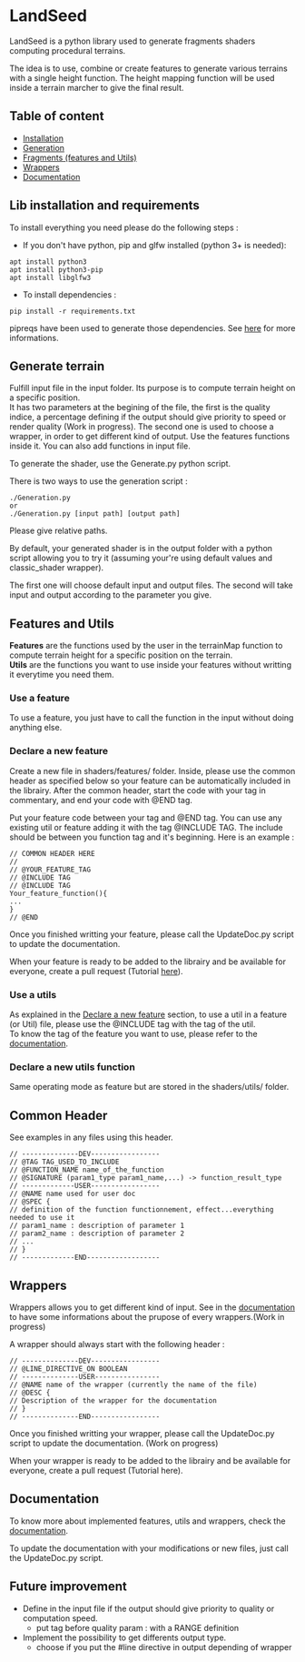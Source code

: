 # LandSeed

LandSeed is a python library used to generate fragments shaders computing procedural terrains.

The idea is to use, combine or create features to generate various terrains with a single height function. The height mapping function will be used inside a terrain marcher to give the final result.

## Table of content

 - [Installation](#install)
 - [Generation](#generation)
 - [Fragments (features and Utils)](#feature)
 - [Wrappers](#wrapper)
 - [Documentation](#doc)

## <a name="install"></a>Lib installation and requirements

To install everything you need please do the following steps :

- If you don't have python, pip and glfw installed (python 3+ is needed):
```
apt install python3
apt install python3-pip
apt install libglfw3
```
- To install dependencies :
```
pip install -r requirements.txt
```
pipreqs have been used to generate those dependencies. See [here](https://pypi.org/project/pipreqs/) for more informations.

## <a name="generation"></a>Generate terrain

Fulfill input file in the input folder. Its purpose is to compute terrain height on a specific position.  
It has two parameters at the begining of the file, the first is the quality indice, a percentage defining if the output should give priority to speed or render quality (Work in progress).  The second one is used to choose a wrapper, in order to get different kind of output.
Use the features functions inside it. You can also add functions in input file.

To generate the shader, use the Generate.py python script.

There is two ways to use the generation script :
```
./Generation.py
or
./Generation.py [input path] [output path]
```
Please give relative paths.

By default, your generated shader is in the output folder with a python script allowing you to try it (assuming your're using default values and classic_shader wrapper).

The first one will choose default input and output files. The second will take input and output according to the parameter you give.

## <a name="feature"></a>Features and Utils

__Features__ are the functions used by the user in the terrainMap function to compute terrain height for a specific position on the terrain.  
__Utils__ are the functions you want to use inside your features without writting it everytime you need them.

### Use a feature

To use a feature, you just have to call the function in the input without doing anything else.

### Declare a new feature<a name="newfeature"></a>

Create a new file in shaders/features/ folder. Inside, please use the common header as specified below so your feature can be automatically included in the librairy. After the common header, start the code with your tag in commentary, and end your code with @END tag.

Put your feature code between your tag and @END tag. You can use any existing util or feature adding it with the tag @INCLUDE TAG. The include should be between you function tag and it's beginning. Here is an example :
```
// COMMON HEADER HERE
//
// @YOUR_FEATURE_TAG
// @INCLUDE TAG
// @INCLUDE TAG
Your_feature_function(){
...
}
// @END
```

Once you finished writting your feature, please call the UpdateDoc.py script to update the documentation.

When your feature is ready to be added to the librairy and be available for everyone, create a pull request (Tutorial [here](https://yangsu.github.io/pull-request-tutorial/#:~:text=Pull%20requests%20let%20you%20tell,follow%2Dup%20commits%20if%20necessary.)).

### Use a utils

As explained in the [Declare a new feature](#newfeature) section, to use a util in a feature (or Util) file, please use the @INCLUDE tag with the tag of the util.  
To know the tag of the feature you want to use, please refer to the [documentation](Doc/main.md).

### Declare a new utils function

Same operating mode as feature but are stored in the shaders/utils/ folder.

## Common Header
See examples in any files using this header.
```
// --------------DEV-----------------
// @TAG TAG_USED_TO_INCLUDE
// @FUNCTION_NAME name_of_the_function
// @SIGNATURE (param1_type param1_name,...) -> function_result_type
// -------------USER-----------------
// @NAME name used for user doc
// @SPEC {
// definition of the function functionnement, effect...everything needed to use it
// param1_name : description of parameter 1
// param2_name : description of parameter 2
// ...
// }
// -------------END------------------
```

## <a name="wrapper"></a>Wrappers

Wrappers allows you to get different kind of input. See in the [documentation](Doc/main.md) to have some informations about the prupose of every wrappers.(Work in progress)

A wrapper should always start with the following header :
```
// --------------DEV-----------------
// @LINE_DIRECTIVE_ON BOOLEAN
// --------------USER----------------
// @NAME name of the wrapper (currently the name of the file)
// @DESC {
// Description of the wrapper for the documentation
// }
// --------------END-----------------
```

Once you finished writting your wrapper, please call the UpdateDoc.py script to update the documentation. (Work on progress)

When your wrapper is ready to be added to the librairy and be available for everyone, create a pull request (Tutorial here).

## <a name="doc"></a>Documentation

To know more about implemented features, utils and wrappers, check the [documentation](Doc/main.md).

To update the documentation with your modifications or new files, just call the UpdateDoc.py script.

## Future improvement

- Define in the input file if the output should give priority to quality or computation speed.
    - put tag before quality param : with a RANGE definition
- Implement the possibility to get differents output type.
    - choose if you put the #line directive in output depending of wrapper  
